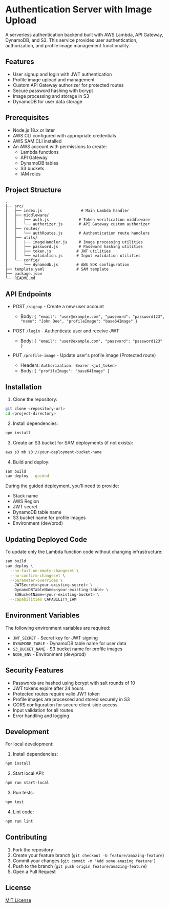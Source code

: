 # Authentication Server with Image Upload

A serverless authentication backend built with AWS Lambda, API Gateway, DynamoDB, and S3. This service provides user authentication, authorization, and profile image management functionality.

## Features

- User signup and login with JWT authentication
- Profile image upload and management
- Custom API Gateway authorizer for protected routes
- Secure password hashing with bcrypt
- Image processing and storage in S3
- DynamoDB for user data storage

## Prerequisites

- Node.js 18.x or later
- AWS CLI configured with appropriate credentials
- AWS SAM CLI installed
- An AWS account with permissions to create:
  - Lambda functions
  - API Gateway
  - DynamoDB tables
  - S3 buckets
  - IAM roles

## Project Structure

```
.
├── src/
│   ├── index.js                 # Main Lambda handler
│   ├── middleware/
│   │   ├── auth.js             # Token verification middleware
│   │   └── authorizer.js       # API Gateway custom authorizer
│   ├── routes/
│   │   └── authRoutes.js       # Authentication route handlers
│   ├── utils/
│   │   ├── imageHandler.js     # Image processing utilities
│   │   ├── password.js         # Password hashing utilities
│   │   ├── token.js           # JWT utilities
│   │   └── validation.js      # Input validation utilities
│   └── config/
│       └── dynamodb.js        # AWS SDK configuration
├── template.yaml              # SAM template
├── package.json
└── README.md
```

## API Endpoints

- POST `/signup` - Create a new user account

  - Body: `{ "email": "user@example.com", "password": "password123", "name": "John Doe", "profileImage": "base64Image" }`

- POST `/login` - Authenticate user and receive JWT

  - Body: `{ "email": "user@example.com", "password": "password123" }`

- PUT `/profile-image` - Update user's profile image (Protected route)
  - Headers: `Authorization: Bearer <jwt_token>`
  - Body: `{ "profileImage": "base64Image" }`

## Installation

1. Clone the repository:

```bash
git clone <repository-url>
cd <project-directory>
```

2. Install dependencies:

```bash
npm install
```

3. Create an S3 bucket for SAM deployments (if not exists):

```bash
aws s3 mb s3://your-deployment-bucket-name
```

4. Build and deploy:

```bash
sam build
sam deploy --guided
```

During the guided deployment, you'll need to provide:

- Stack name
- AWS Region
- JWT secret
- DynamoDB table name
- S3 bucket name for profile images
- Environment (dev/prod)

## Updating Deployed Code

To update only the Lambda function code without changing infrastructure:

```bash
sam build
sam deploy \
  --no-fail-on-empty-changeset \
  --no-confirm-changeset \
  --parameter-overrides \
    JWTSecret=<your-existing-secret> \
    DynamoDBTableName=<your-existing-table> \
    S3BucketName=<your-existing-bucket> \
  --capabilities CAPABILITY_IAM
```

## Environment Variables

The following environment variables are required:

- `JWT_SECRET` - Secret key for JWT signing
- `DYNAMODB_TABLE` - DynamoDB table name for user data
- `S3_BUCKET_NAME` - S3 bucket name for profile images
- `NODE_ENV` - Environment (dev/prod)

## Security Features

- Passwords are hashed using bcrypt with salt rounds of 10
- JWT tokens expire after 24 hours
- Protected routes require valid JWT token
- Profile images are processed and stored securely in S3
- CORS configuration for secure client-side access
- Input validation for all routes
- Error handling and logging

## Development

For local development:

1. Install dependencies:

```bash
npm install
```

2. Start local API:

```bash
npm run start-local
```

3. Run tests:

```bash
npm test
```

4. Lint code:

```bash
npm run lint
```

## Contributing

1. Fork the repository
2. Create your feature branch (`git checkout -b feature/amazing-feature`)
3. Commit your changes (`git commit -m 'Add some amazing feature'`)
4. Push to the branch (`git push origin feature/amazing-feature`)
5. Open a Pull Request

## License

[MIT License](LICENSE)
